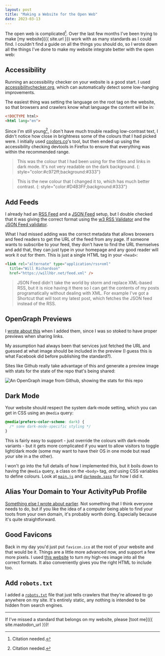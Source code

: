 ```yaml
---
layout: post
title: "Making a Website for the Open Web"
date: 2023-03-13
---
```


The open web is complicated[^citation-needed]. Over the last few months I've been trying to make [my website]({{ site.url }}) work with as many standards as I could find. I couldn't find a guide on all the things you should do, so I wrote down all the things I've done to make my website integrate better with the open web:

[^citation-needed]: Citation needed.

## Accessibility

Running an accessibility checker on your website is a good start. I used [accessibilitychecker.org](https://www.accessibilitychecker.org), which can automatically detect some low-hanging improvements.

The easiest thing was setting the language on the root tag on the website, so that browsers and crawlers know what language the content will be in:

```html
<!DOCTYPE html>
<html lang="en">
```

Since I'm still young[^citation-needed], I don't have much trouble reading low-contrast text, I didn't notice how close in brightness some of the colours that I had picked were. I initially used [coolors.co](https://coolors.co/contrast-checker)'s tool, but then ended up using the accessibility checking devtools in Firefox to ensure that everything was within the recommended range.

> This was the colour that I had been using for the titles and links in dark mode. It's not very readable on the dark background.
{: style="color:#c972ff;background:#333"}

> This is the new colour that I changed it to, which has much better contrast.
{: style="color:#D4B3FF;background:#333"}

## Add Feeds

I already had an [RSS Feed](https://en.wikipedia.org/wiki/RSS) and a [JSON Feed](http://jsonfeed.org) setup, but I double checked that it was giving the correct format using the [w3 RSS Validator](https://validator.w3.org/feed/) and the [JSON Feed validator](https://validator.jsonfeed.org).

What I had missed adding was the correct metadata that allows browsers and feed readers to get the URL of the feed from any page. If someone wants to subscribe to your feed, they don't have to find the URL themselves and add that, they can just type in your homepage and any good reader will work it out for them. This is just a single HTML tag in your `<head>`:

```html
<link rel="alternate" type="application/rss+xml"
  title="Will Richardson"
  href="https://willhbr.net/feed.xml" />
```

> JSON Feed didn't take the world by storm and replace XML-based RSS, but it is nice having it there so I can get the contents of my posts programatically without dealing with XML. For example I've got a Shortcut that will toot my latest post, which fetches the JSON feed instead of the RSS.

## OpenGraph Previews

I [wrote about this](https://willhbr.net/2023/02/04/adding-opengraph-previews-to-jekyll/) when I added them, since I was so stoked to have proper previews when sharing links.

My assumption had always been that services just fetched the URL and guessed at what image should be included in the preview (I guess this is what Facebook did before publishing the standard?).

Sites like Github really take advantage of this and generate a preview image with stats for the state of the repo that's being shared:

![An OpenGraph image from Github, showing the stats for this repo](https://opengraph.githubassets.com/a4015b6689c0f7fb5165ee87dc844b747950f1797f2be54232113e3b8a2684b6/willhbr/willhbr.github.io)

## Dark Mode

Your website should respect the system dark-mode setting, which you can get in CSS using an `@media` query:

```css
@media(prefers-color-scheme: dark) {
  /* some dark-mode-specific styling */
}
```

This is fairly easy to support - just override the colours with dark-mode variants - but it gets more complicated if you want to allow visitors to toggle light/dark mode (some may want to have their OS in one mode but read _your_ site in a the other).

I won't go into the full details of how I implemented this, but it boils down to having the `@media` query, a class on the `<body>` tag, _and_ using CSS variables to define colours. Look at [`main.js`](https://github.com/willhbr/willhbr.github.io/blob/main/js/main.js) and [`darkmode.sass`](https://github.com/willhbr/willhbr.github.io/blob/main/_sass/darkmode.sass) for how I did it.

## Alias Your Domain to Your ActivityPub Profile

[Something else I wrote about earlier](https://willhbr.net/2023/01/24/webfinger-mastodon-alias/). Not something that I think everyone needs to do, but if you like the idea of a computer being able to find your toots from your own domain, it's probably worth doing. Especially because it's quite straightforward.

## Good Favicons

Back in my day you'd just put `favicon.ico` at the root of your website and that would be it. Things are a little more advanced now, and support a few more pixels. I used [this website](https://favicon.io/favicon-converter/) to turn my high-res image into all the correct formats. It also conveniently gives you the right HTML to include too.

## Add `robots.txt`

I added a [`robots.txt`](http://www.robotstxt.org) file that just tells crawlers that they're allowed to go anywhere on my site. It's entirely static, any nothing is intended to be hidden from search engines.

---

If I've missed a standard that belongs on my website, please [toot me]({{ site.mastodon_url }})!
